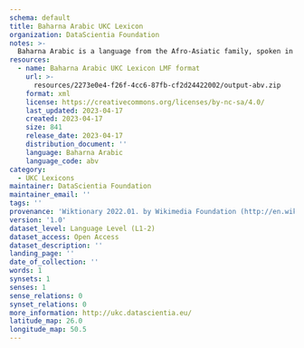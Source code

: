 ```yaml
---
schema: default
title: Baharna Arabic UKC Lexicon
organization: DataScientia Foundation
notes: >-
  Baharna Arabic is a language from the Afro-Asiatic family, spoken in Eurasia. The UKC Lexicon of Baharna Arabic is represented as a lexico-semantic network. It consists of words, word senses, synsets, as well as sense-level and synset-level relationships.
resources:
  - name: Baharna Arabic UKC Lexicon LMF format
    url: >-
      resources/2273e0e4-f26f-4cc6-87fb-cf2d24422002/output-abv.zip
    format: xml
    license: https://creativecommons.org/licenses/by-nc-sa/4.0/
    last_updated: 2023-04-17
    created: 2023-04-17
    size: 841
    release_date: 2023-04-17
    distribution_document: ''
    language: Baharna Arabic
    language_code: abv
category:
  - UKC Lexicons
maintainer: DataScientia Foundation
maintainer_email: ''
tags: ''
provenance: 'Wiktionary 2022.01. by Wikimedia Foundation (http://en.wiktionary.org); Princeton WordNet 2.1 by Princeton University (https://wordnet.princeton.edu)'
version: '1.0'
dataset_level: Language Level (L1-2)
dataset_access: Open Access
dataset_description: ''
landing_page: ''
date_of_collection: ''
words: 1
synsets: 1
senses: 1
sense_relations: 0
synset_relations: 0
more_information: http://ukc.datascientia.eu/
latitude_map: 26.0
longitude_map: 50.5
---
```

